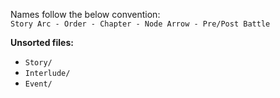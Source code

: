Names follow the below convention:  
`Story Arc - Order - Chapter - Node Arrow - Pre/Post Battle`

**Unsorted files:**

* `Story/`
* `Interlude/`
* `Event/`